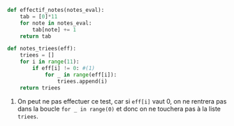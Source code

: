 ```python linenums='1'
def effectif_notes(notes_eval):
    tab = [0]*11
    for note in notes_eval:
        tab[note] += 1
    return tab

def notes_triees(eff):
    triees = []
    for i in range(11):
        if eff[i] != 0: #(1)
            for _ in range(eff[i]):
                triees.append(i)
    return triees
```
1. On peut ne pas effectuer ce test, car si ```eff[i]``` vaut 0, on ne rentrera pas dans la boucle ```for _ in range(0)``` et donc on ne touchera pas à la liste ```triees```.  